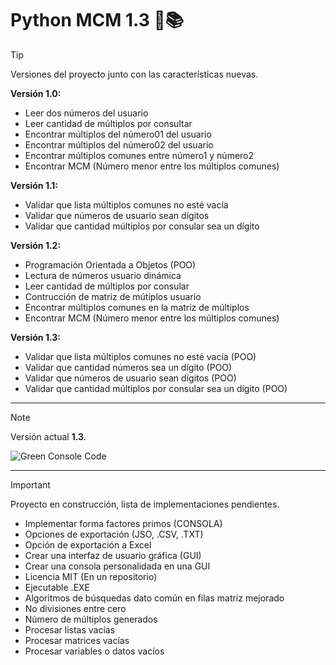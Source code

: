 # Python MCM 1.3 🌿📚

> [!TIP]
> Versiones del proyecto junto con las características nuevas.

**Versión 1.0:**
- Leer dos números del usuario
- Leer cantidad de múltiplos por consultar
- Encontrar múltiplos del número01 del usuario
- Encontrar múltiplos del número02 del usuario
- Encontrar múltiplos comunes entre número1 y número2
- Encontrar MCM (Número menor entre los múltiplos comunes)

**Versión 1.1:**
- Validar que lista múltiplos comunes no esté vacía
- Validar que números de usuario sean dígitos
- Validar que cantidad múltiplos por consular sea un dígito

**Versión 1.2:**
- Programación Orientada a Objetos (POO)
- Lectura de números usuario dinámica
- Leer cantidad de múltiplos por consular
- Contrucción de matriz de mútiplos usuario
- Encontrar múltiplos comunes en la matriz de múltiplos
- Encontrar MCM (Número menor entre los múltiplos comunes)

**Versión 1.3:**
- Validar que lista múltiplos comunes no esté vacía (POO)
- Validar que cantidad números sea un dígito (POO)
- Validar que números de usuario sean dígitos (POO)
- Validar que cantidad múltiplos por consular sea un dígito (POO)

--- 

> [!NOTE]
> Versión actual **1.3**.

![Green Console Code](https://i0.wp.com/24.media.tumblr.com/tumblr_mdn5s0Q7Ht1r66g9jo1_500.gif "Creative Commons License")

---

> [!IMPORTANT]
> Proyecto en construcción, lista de implementaciones pendientes.

- Implementar forma factores primos (CONSOLA)
- Opciones de exportación (JSO, .CSV, .TXT)
- Opción de exportación a Excel
- Crear una interfaz de usuario gráfica (GUI)
- Crear una consola personalidada en una GUI
- Licencia MIT (En un repositorio)
- Ejecutable .EXE
- Algoritmos de búsquedas dato común en filas matriz mejorado
- No divisiones entre cero
- Número de múltiplos generados
- Procesar listas vacías
- Procesar matrices vacías
- Procesar variables o datos vacíos
